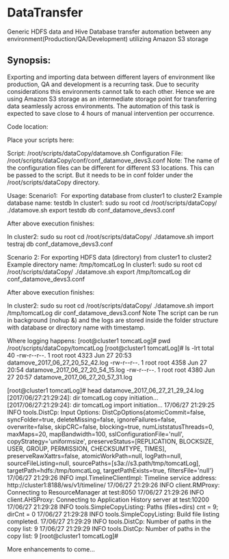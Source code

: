 # DataTransfer
Generic HDFS data and Hive Database transfer automation between any environment(Production/QA/Development) utilizing Amazon S3 storage


## Synopsis:
Exporting and importing data between different layers of environment like production, QA and development is a recurring task.
Due to security considerations this environments cannot talk to each other. Hence we are using Amazon S3 storage as an intermediate storage point for transferring data seamlessly across environments.
The automation of this task is expected to save close to 4 hours of manual intervention per occurrence.

Code location:

Place your scripts here:

Script:
/root/scripts/dataCopy/datamove.sh
Configuration File:
/root/scripts/dataCopy/conf/conf_datamove_devs3.conf
Note: The name of the configuration files can be different for different S3 locations. This can be passed to the script. But it needs to be in conf folder under the /root/scripts/dataCopy directory.

Usage:
Scenario1:  For exporting database from cluster1 to cluster2
Example database name: testdb
In cluster1:
sudo su root
cd /root/scripts/dataCopy/
./datamove.sh export testdb db conf_datamove_devs3.conf

After above execution finishes:

In cluster2:
sudo su root
cd /root/scripts/dataCopy/
./datamove.sh import testraj db conf_datamove_devs3.conf

Scenario 2: For exporting HDFS data (directory) from cluster1 to cluster2
Example directory name: /tmp/tomcatLog
In cluster1:
sudo su root
cd /root/scripts/dataCopy/
./datamove.sh export /tmp/tomcatLog dir conf_datamove_devs3.conf

After above execution finishes:

In cluster2:
sudo su root
cd /root/scripts/dataCopy/
./datamove.sh import /tmp/tomcatLog dir conf_datamove_devs3.conf
Note
The script can be run in background (nohup &) and the logs are stored inside the folder structure with database or directory name with timestamp.

Where logging happens:
[root@cluster1 tomcatLog]# pwd
/root/scripts/dataCopy/tomcatLog
[root@cluster1 tomcatLog]# ls -lrt
total 40
-rw-r--r--. 1 root root 4323 Jun 27 20:53 datamove_2017_06_27_20_52_42.log
-rw-r--r--. 1 root root 4358 Jun 27 20:54 datamove_2017_06_27_20_54_15.log
-rw-r--r--. 1 root root 4380 Jun 27 20:57 datamove_2017_06_27_20_57_31.log

[root@cluster1 tomcatLog]# head datamove_2017_06_27_21_29_24.log
[2017/06/27:21:29:24]: dir tomcatLog copy initiation...
[2017/06/27:21:29:24]: dir tomcatLog import initiation...
17/06/27 21:29:25 INFO tools.DistCp: Input Options: DistCpOptions{atomicCommit=false, syncFolder=true, deleteMissing=false, ignoreFailures=false, overwrite=false, skipCRC=false, blocking=true, numListstatusThreads=0, maxMaps=20, mapBandwidth=100, sslConfigurationFile='null', copyStrategy='uniformsize', preserveStatus=[REPLICATION, BLOCKSIZE, USER, GROUP, PERMISSION, CHECKSUMTYPE, TIMES], preserveRawXattrs=false, atomicWorkPath=null, logPath=null, sourceFileListing=null, sourcePaths=[s3a://s3.path/tmp/tomcatLog], targetPath=hdfs:/tmp/tomcatLog, targetPathExists=true, filtersFile='null'}
17/06/27 21:29:26 INFO impl.TimelineClientImpl: Timeline service address: http://cluster1:8188/ws/v1/timeline/
17/06/27 21:29:26 INFO client.RMProxy: Connecting to ResourceManager at test:8050
17/06/27 21:29:26 INFO client.AHSProxy: Connecting to Application History server at test:10200
17/06/27 21:29:28 INFO tools.SimpleCopyListing: Paths (files+dirs) cnt = 9; dirCnt = 0
17/06/27 21:29:28 INFO tools.SimpleCopyListing: Build file listing completed.
17/06/27 21:29:29 INFO tools.DistCp: Number of paths in the copy list: 9
17/06/27 21:29:29 INFO tools.DistCp: Number of paths in the copy list: 9
[root@cluster1 tomcatLog]#


More enhancements to come...